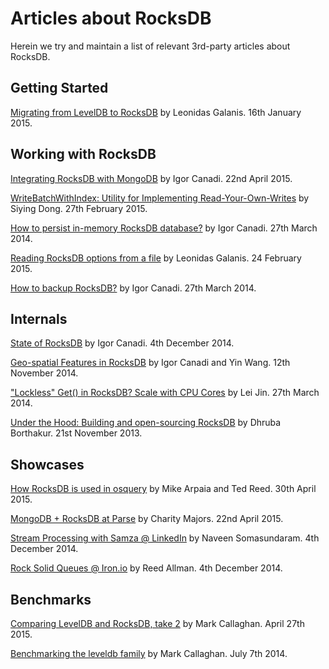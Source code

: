 # Articles about RocksDB

Herein we try and maintain a list of relevant 3rd-party articles about RocksDB.

## Getting Started
[Migrating from LevelDB to RocksDB](http://rocksdb.org/blog/1811/migrating-from-leveldb-to-rocksdb-2/) by Leonidas Galanis. 16th January 2015.

## Working with RocksDB
[Integrating RocksDB with MongoDB](http://rocksdb.org/blog/author/icanadi/) by Igor Canadi. 22nd April 2015.

[WriteBatchWithIndex: Utility for Implementing Read-Your-Own-Writes](http://rocksdb.org/blog/1901/write-batch-with-index/) by Siying Dong. 27th February 2015.

[How to persist in-memory RocksDB database?](http://rocksdb.org/blog/245/how-to-persist-in-memory-rocksdb-database/) by Igor Canadi. 27th March 2014.

[Reading RocksDB options from a file](http://rocksdb.org/blog/1883/reading-rocksdb-options-from-a-file/) by Leonidas Galanis. 24 February 2015.

[How to backup RocksDB?](http://rocksdb.org/blog/191/how-to-backup-rocksdb/) by Igor Canadi. 27th March 2014.

## Internals
[State of RocksDB](https://www.youtube.com/watch?v=NJ6QgMH2KPU) by Igor Canadi. 4th December 2014.

[Geo-spatial Features in RocksDB](https://www.youtube.com/watch?v=T1jWsDMONM8) by Igor Canadi and Yin Wang. 12th November 2014.

["Lockless" Get() in RocksDB? Scale with CPU Cores](https://github.com/facebook/rocksdb/raw/gh-pages/talks/2014-03-27-RocksDB-Meetup-Lei-Lockless-Get.pdf) by Lei Jin. 27th March 2014.

[Under the Hood: Building and open-sourcing RocksDB](https://www.facebook.com/notes/facebook-engineering/under-the-hood-building-and-open-sourcing-rocksdb/10151822347683920) by Dhruba Borthakur. 21st November 2013.


## Showcases
[How RocksDB is used in osquery](https://code.facebook.com/posts/1411870269134471/) by Mike Arpaia and Ted Reed. 30th April 2015.

[MongoDB + RocksDB at Parse](http://blog.parse.com/announcements/mongodb-rocksdb-parse/) by Charity Majors. 22nd April 2015.

[Stream Processing with Samza @ LinkedIn](https://www.youtube.com/watch?v=plqVp_OnSzg) by Naveen Somasundaram. 4th December 2014.

[Rock Solid Queues @ Iron.io](https://www.youtube.com/watch?v=HTjt6oj-RL4) by Reed Allman. 4th December 2014.

## Benchmarks
[Comparing LevelDB and RocksDB, take 2](http://smalldatum.blogspot.co.uk/2015/04/comparing-leveldb-and-rocksdb-take-2.html) by Mark Callaghan. April 27th 2015.

[Benchmarking the leveldb family](http://smalldatum.blogspot.co.uk/2014/07/benchmarking-leveldb-family.html) by Mark Callaghan. July 7th 2014.
